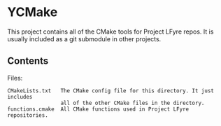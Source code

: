 # YCMake

This project contains all of the CMake tools for Project LFyre repos. It is
usually included as a git submodule in other projects.

## Contents

Files:

	CMakeLists.txt   The CMake config file for this directory. It just includes
	                 all of the other CMake files in the directory.
	functions.cmake  All CMake functions used in Project LFyre repositories.
